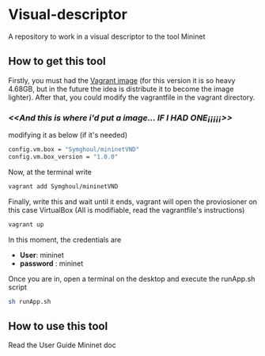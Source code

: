 # Visual-descriptor #
A repository to work in a visual descriptor to the tool Mininet

## How to get this tool
Firstly, you must had the [Vagrant image](https://app.vagrantup.com/boxes/search?utf8=%E2%9C%93&sort=downloads&provider=&q=Symghoul) (for this version it is so heavy 4.68GB, but in the future the idea is distribute it to become the image lighter).
After that, you could modify the vagrantfile in the vagrant directory.

### *<<And this is where i'd put a image... IF I HAD ONE¡¡¡¡¡>>* ###

modifying it as below (if it's needed)
```sh
config.vm.box = "Symghoul/mininetVND"
config.vm.box_version = "1.0.0"
```

Now, at the terminal write
```sh
vagrant add Symghoul/mininetVND
```

Finally, write this and wait until it ends, vagrant will open the proviosioner on this case VirtualBox (All is modifiable, read the vagrantfile's instructions) 
```sh
vagrant up
```

In this moment, the credentials are
- **User**: mininet
- **password** : mininet

Once you are in, open a terminal on the desktop and execute the runApp.sh script 
```sh
sh runApp.sh
```

## How to use this tool ##
Read the User Guide Mininet doc

